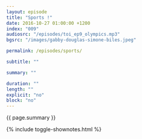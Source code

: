 ```yaml
---
layout: episode
title: "Sports !"
date: 2016-10-27 01:00:00 +1200
index: "009"
audiosrc: "/episodes/toi_ep9_olympics.mp3"
bgsrc: "/images/gabby-douglas-simone-biles.jpeg"

permalink: /episodes/sports/

subtitle: ""

summary: ""

duration: ""
length: ""
explicit: "no"
block: "no" 
---
```

<section class="summary" markdown="1">

{{ page.summary }}

</section>

{% include toggle-shownotes.html %}

<section id="shownotes" class="hidden" markdown="1">


</section>
